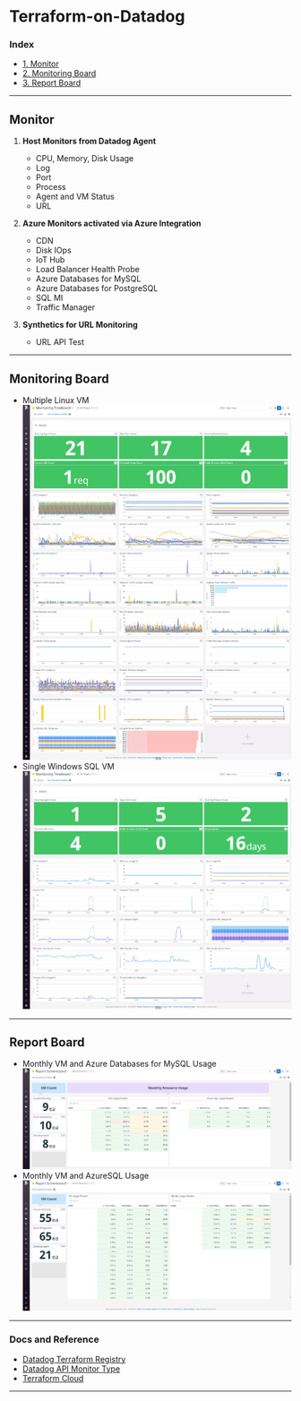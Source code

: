 # Terraform-on-Datadog

### Index
- [1. Monitor](https://github.com/jjunghee816/Terraform-on-Datadog#monitor)
- [2. Monitoring Board](https://github.com/jjunghee816/Terraform-on-Datadog#monitoring-board)
- [3. Report Board](https://github.com/jjunghee816/Terraform-on-Datadog#report-board)
---

## Monitor
1. **Host Monitors from Datadog Agent**
    - CPU, Memory, Disk Usage
    - Log
    - Port
    - Process
    - Agent and VM Status
    - URL

2. **Azure Monitors activated via Azure Integration**
    - CDN
    - Disk IOps
    - IoT Hub
    - Load Balancer Health Probe
    - Azure Databases for MySQL
    - Azure Databases for PostgreSQL
    - SQL MI
    - Traffic Manager

3. **Synthetics for URL Monitoring**
    - URL API Test
---

## Monitoring Board
- Multiple Linux VM
    ![Multiple Linux VM](https://github.com/jjunghee816/Terraform-on-Datadog/blob/main/images/monitoring_multiple_linux.png)
- Single Windows SQL VM
    ![Single Windows SQL VM](https://github.com/jjunghee816/Terraform-on-Datadog/blob/main/images/monitoring_single_windows.png)
---

## Report Board
- Monthly VM and Azure Databases for MySQL Usage
    ![VM and MySQL Usage](https://github.com/jjunghee816/Terraform-on-Datadog/blob/main/images/report_vm_azuresql.png)
- Monthly VM and AzureSQL Usage
    ![VM and AzureSQL Usage](https://github.com/jjunghee816/Terraform-on-Datadog/blob/main/images/report_vm_mysql.png)
---

### Docs and Reference
- [Datadog Terraform Registry](https://registry.terraform.io/providers/DataDog/datadog/latest/docs)
- [Datadog API Monitor Type](https://docs.datadoghq.com/api/latest/monitors/#create-a-monitor)
- [Terraform Cloud](https://app.terraform.io/app/MSP_Works/workspaces)
---